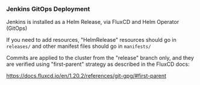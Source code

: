 ### Jenkins GitOps Deployment

Jenkins is installed as a Helm Release, via FluxCD and Helm Operator (GitOps)

If you need to add resources, "HelmRelease" resources should go in `releases/`
and other manifest files should go in `manifests/`

Commits are applied to the cluster from the "release" branch only, and they are
verified using "first-parent" strategy as described in the FluxCD docs:

https://docs.fluxcd.io/en/1.20.2/references/git-gpg/#first-parent
